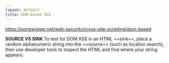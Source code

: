```yaml
---
layout: default
title: DOM-based XSS
---
```

https://portswigger.net/web-security/cross-site-scripting/dom-based

**SOURCE VS SINK**
To test for DOM XSS in an HTML ==sink==, place a random alphanumeric string into the ==source== (such as location.search), then use developer tools to inspect the HTML and find where your string appears.
